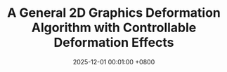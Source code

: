 ---
title:          "A General 2D Graphics Deformation Algorithm with Controllable Deformation Effects"
date:           2025-12-01 00:01:00 +0800
selected:       true
pub:            "Journal of COmputer-Aided Desing and Computer Graphics (in Chinese)"
pub_date:       "To appear"
# abstract: >-
cover:          /assets/images/covers/2DGraphicsDeformation.jpg
authors:
- Zhonghao Cao
- Pengfei Xu#
- Hui Huang
links:
  # Paper: 
  # Project: 
---